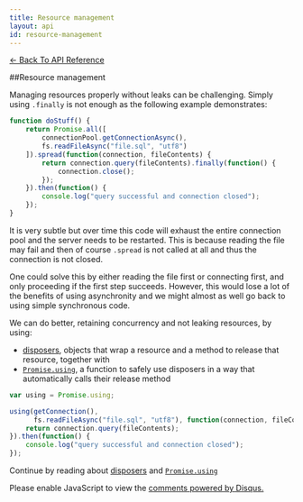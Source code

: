 ```yaml
---
title: Resource management
layout: api
id: resource-management
---
```


[← Back To API Reference](/docs/api-reference.html)
<div class="api-code-section"><markdown>
##Resource management

Managing resources properly without leaks can be challenging. Simply using `.finally` is not enough as the following example demonstrates:

```js
function doStuff() {
    return Promise.all([
        connectionPool.getConnectionAsync(),
        fs.readFileAsync("file.sql", "utf8")
    ]).spread(function(connection, fileContents) {
        return connection.query(fileContents).finally(function() {
            connection.close();
        });
    }).then(function() {
        console.log("query successful and connection closed");
    });
}
```

It is very subtle but over time this code will exhaust the entire connection pool and the server needs to be restarted. This is because
reading the file may fail and then of course `.spread` is not called at all and thus the connection is not closed.

One could solve this by either reading the file first or connecting first, and only proceeding if the first step succeeds. However,
this would lose a lot of the benefits of using asynchronity and we might almost as well go back to using simple synchronous code.

We can do better, retaining concurrency and not leaking resources, by using:

* [disposers](disposer.html), objects that wrap a resource and a method to release that resource, together with  
* [`Promise.using`](promise.using.html), a function to safely use disposers in a way that automatically calls their release method

```js
var using = Promise.using;

using(getConnection(),
      fs.readFileAsync("file.sql", "utf8"), function(connection, fileContents) {
    return connection.query(fileContents);
}).then(function() {
    console.log("query successful and connection closed");
});
```

Continue by reading about [disposers](disposer.html) and [`Promise.using`](promise.using.html)

</markdown></div>

<div id="disqus_thread"></div>
<script type="text/javascript">
    var disqus_title = "Resource management";
    var disqus_shortname = "bluebirdjs";
    var disqus_identifier = "disqus-id-resource-management";
    
    (function() {
        var dsq = document.createElement("script"); dsq.type = "text/javascript"; dsq.async = true;
        dsq.src = "//" + disqus_shortname + ".disqus.com/embed.js";
        (document.getElementsByTagName("head")[0] || document.getElementsByTagName("body")[0]).appendChild(dsq);
    })();
</script>
<noscript>Please enable JavaScript to view the <a href="https://disqus.com/?ref_noscript" rel="nofollow">comments powered by Disqus.</a></noscript>
